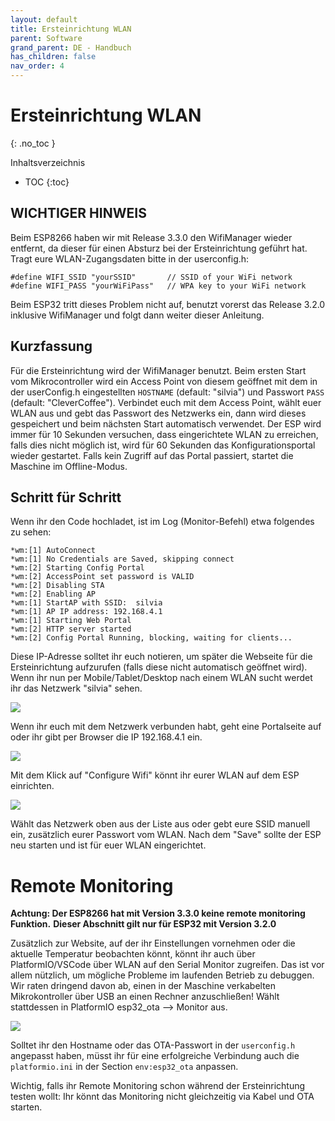 ```yaml
---
layout: default
title: Ersteinrichtung WLAN
parent: Software
grand_parent: DE - Handbuch
has_children: false
nav_order: 4
---
```



# Ersteinrichtung WLAN
{: .no_toc }

Inhaltsverzeichnis

* TOC
{:toc}

## WICHTIGER HINWEIS
Beim ESP8266 haben wir mit Release 3.3.0 den WifiManager wieder entfernt, da dieser für einen Absturz bei der Ersteinrichtung geführt hat. Tragt eure WLAN-Zugangsdaten bitte in der userconfig.h:

```
#define WIFI_SSID "yourSSID"       // SSID of your WiFi network
#define WIFI_PASS "yourWiFiPass"   // WPA key to your WiFi network
```
Beim ESP32 tritt dieses Problem nicht auf, benutzt vorerst das Release 3.2.0 inklusive WifiManager und folgt dann weiter dieser Anleitung.

## Kurzfassung

Für die Ersteinrichtung wird der WifiManager benutzt. Beim ersten Start vom Mikrocontroller wird ein Access Point von diesem geöffnet mit dem in der userConfig.h eingestellten ```HOSTNAME``` (default: "silvia") und Passwort ```PASS``` (default: "CleverCoffee"). Verbindet euch mit dem Access Point, wählt euer WLAN aus und gebt das Passwort des Netzwerks ein, dann wird dieses gespeichert und beim nächsten Start automatisch verwendet.
Der ESP wird immer für 10 Sekunden versuchen, dass eingerichtete WLAN zu erreichen, falls dies nicht möglich ist, wird für 60 Sekunden das Konfigurationsportal wieder gestartet. Falls kein Zugriff auf das Portal passiert, startet die Maschine im Offline-Modus.
## Schritt für Schritt
Wenn ihr den Code hochladet, ist im Log (Monitor-Befehl) etwa folgendes zu sehen:

```
*wm:[1] AutoConnect 
*wm:[1] No Credentials are Saved, skipping connect 
*wm:[2] Starting Config Portal 
*wm:[2] AccessPoint set password is VALID 
*wm:[2] Disabling STA 
*wm:[2] Enabling AP 
*wm:[1] StartAP with SSID:  silvia
*wm:[1] AP IP address: 192.168.4.1
*wm:[1] Starting Web Portal 
*wm:[2] HTTP server started 
*wm:[2] Config Portal Running, blocking, waiting for clients... 
```
Diese IP-Adresse solltet ihr euch notieren, um später die Webseite für die Ersteinrichtung aufzurufen (falls diese nicht automatisch geöffnet wird).
Wenn ihr nun per Mobile/Tablet/Desktop nach einem WLAN sucht werdet ihr das Netzwerk "silvia" sehen.

![](../../img/wlan-setup1.PNG)

Wenn ihr euch mit dem Netzwerk verbunden habt, geht eine Portalseite auf oder ihr gibt per Browser die IP 192.168.4.1 ein.

![](../../img/wlan-setup2.PNG)

Mit dem Klick auf "Configure Wifi" könnt ihr eurer WLAN auf dem ESP einrichten.

![](../../img/wlan-setup3.PNG)

Wählt das Netzwerk oben aus der Liste aus oder gebt eure SSID manuell ein, zusätzlich eurer Passwort vom WLAN.
Nach dem "Save" sollte der ESP neu starten und ist für euer WLAN eingerichtet.

# Remote Monitoring
**Achtung: Der ESP8266 hat mit Version 3.3.0 keine remote monitoring Funktion.**
**Dieser Abschnitt gilt nur für ESP32 mit Version 3.2.0**

Zusätzlich zur Website, auf der ihr Einstellungen vornehmen oder die aktuelle Temperatur beobachten könnt, könnt ihr auch über PlatformIO/VSCode über WLAN auf den Serial Monitor zugreifen. 
Das ist vor allem nützlich, um mögliche Probleme im laufenden Betrieb zu debuggen. Wir raten dringend davon ab, einen in der Maschine verkabelten Mikrokontroller über USB an einen Rechner anzuschließen! 
Wählt stattdessen in PlatformIO esp32_ota --> Monitor aus.

![](../../img/remote_monitor.png)

Solltet ihr den Hostname oder das OTA-Passwort in der `userconfig.h` angepasst haben, müsst ihr für eine erfolgreiche Verbindung auch die `platformio.ini` in der Section `env:esp32_ota` anpassen. 

Wichtig, falls ihr Remote Monitoring schon während der Ersteinrichtung testen wollt: Ihr könnt das Monitoring nicht gleichzeitig via Kabel und OTA starten.
